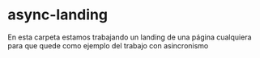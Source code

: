 # async-landing
En esta carpeta estamos trabajando un landing de una página cualquiera para que quede como ejemplo del trabajo con asincronismo
